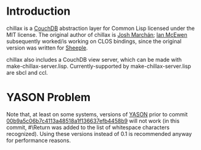 Introduction
============

chillax is a [CouchDB](http://couchdb.apache.org) abstraction layer for Common Lisp licensed under the MIT license. The original author of chillax is [Josh Marchán](http://github.com/sykopomp); [Ian McEwen](http://github.com/ianmcorvidae) subsequently worked/is working on CLOS bindings, since the original version was written for [Sheeple](http://github.com/sykopomp/sheeple).

chillax also includes a CouchDB view server, which can be made with make-chillax-server.lisp. Currently-supported by make-chillax-server.lisp are sbcl and ccl.

YASON Problem
=============

Note that, at least on some systems, versions of [YASON](http://github.com/hanshuebner/Yason) prior to commit [00b9a5c06b7c4113a48518a1f136637efb4458b9](http://github.com/hanshuebner/Yason/commit/00b9a5c06b7c4113a48518a1f136637efb4458b9) will not work (in this commit, #\Return was added to the list of whitespace characters recognized). Using these versions instead of 0.1 is recommended anyway for performance reasons.
